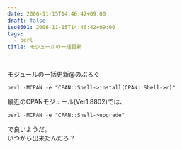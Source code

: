 ```yaml
---
date: 2006-11-15T14:46:42+09:00
draft: false
iso8601: 2006-11-15T14:46:42+09:00
tags:
  - perl
title: モジュールの一括更新

---
```


モジュールの一括更新@のぶろぐ

```shell
perl -MCPAN -e "CPAN::Shell->install(CPAN::Shell->r)"
```

最近のCPANモジュール(Ver1.8802)では、

```shell
perl -MCPAN -e "CPAN::Shell->upgrade"
```

で良いようだ。  
いつから出来たんだろ？
